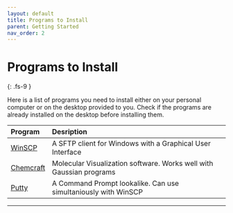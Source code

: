 ```yaml
---
layout: default
title: Programs to Install
parent: Getting Started
nav_order: 2
---
```


# Programs to Install
{: .fs-9 }

Here is a list of programs you need to install either on your personal computer or on the desktop provided to you. Check if the programs are already installed on the desktop before installing them.

| Program       | Desription            |
|:------------- |:----------------------|
| [WinSCP]        | A SFTP client for Windows with a Graphical User Interface|
| [Chemcraft]     | Molecular Visualization software. Works well with Gaussian programs|
| [Putty]         | A Command Prompt lookalike. Can use simultaniously with WinSCP|


---

[WinSCP]: https://winscp.net/eng/download.php

[Chemcraft]: https://www.chemcraftprog.com/download.html

[Putty]: https://www.putty.org/
